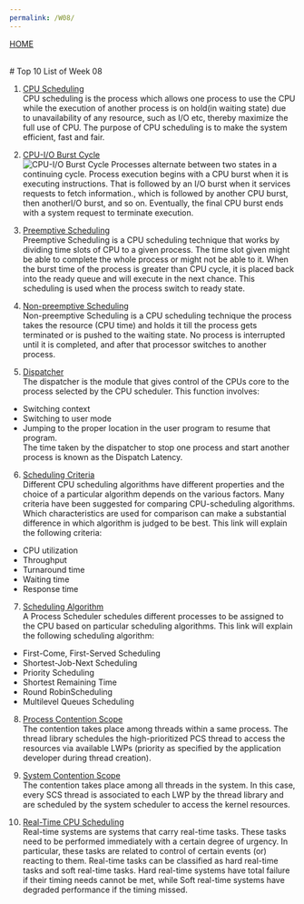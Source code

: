 ```yaml
---
permalink: /W08/
---
```

[HOME](../)

<br>
# Top 10 List of Week 08

1. [CPU Scheduling](https://www.studytonight.com/operating-system/cpu-scheduling)<br>
CPU scheduling is the process which allows one process 
to use the CPU while the execution of another process is on hold(in waiting state) 
due to unavailability of any resource, such as I/O etc, 
thereby maximize the full use of CPU. 
The purpose of CPU scheduling is to make the system efficient, fast and fair.

2. [CPU-I/O Burst Cycle](https://www.cs.uic.edu/~jbell/CourseNotes/OperatingSystems/6_CPU_Scheduling.html)<br>
![CPU-I/O Burst Cycle](https://www.cs.uic.edu/~jbell/CourseNotes/OperatingSystems/images/Chapter6/6_01_CPU_BurstCycle.jpg) 
Processes alternate between two states in a continuing cycle. Process execution begins with a CPU burst when it is executing
instructions.
That is followed by an I/O burst when it services
requests to fetch information., which is followed by another CPU burst, then
anotherI/O burst, and so on. Eventually, the final CPU burst ends with a system
request to terminate execution.

3. [Preemptive Scheduling](https://www.tutorialspoint.com/preemptive-and-non-preemptive-scheduling)<br>
Preemptive Scheduling is a CPU scheduling technique that works by dividing time slots of CPU to a given process. 
The time slot given might be able to complete the whole process or might not be able to it. 
When the burst time of the process is greater than CPU cycle, it is placed back into the ready queue and will execute in the next chance. 
This scheduling is used when the process switch to ready state.

4. [Non-preemptive Scheduling](https://www.tutorialspoint.com/preemptive-and-non-preemptive-scheduling)<br>
Non-preemptive Scheduling is a CPU scheduling technique the process takes the resource (CPU time) and 
holds it till the process gets terminated or is pushed to the waiting state. No process is interrupted until it is completed,
and after that processor switches to another process.

5. [Dispatcher](https://www.studytonight.com/operating-system/cpu-scheduling)<br>
The dispatcher is the module that gives control of the CPUs core to the process
selected by the CPU scheduler. This function involves:
- Switching context
- Switching to user mode
- Jumping to the proper location in the user program to resume that program. <br>
The time taken by the dispatcher to stop one process and start another process is known as the Dispatch Latency.

6. [Scheduling Criteria](https://www.geeksforgeeks.org/cpu-scheduling-criteria/)<br>
Different CPU scheduling algorithms have different properties and
the choice of a particular algorithm depends on the various factors. 
Many criteria have been suggested for comparing CPU-scheduling algorithms. 
Which characteristics are used for comparison can make a substantial
difference in which algorithm is judged to be best.
This link will explain the following criteria: <br>
- CPU utilization
- Throughput
- Turnaround time
- Waiting time
- Response time

7. [Scheduling Algorithm](https://www.tutorialspoint.com/operating_system/os_process_scheduling_algorithms.htm)<br>
A Process Scheduler schedules different processes to be assigned to the CPU based on particular scheduling algorithms.
This link will explain the following scheduling algorithm: <br>
- First-Come, First-Served Scheduling
- Shortest-Job-Next Scheduling
- Priority Scheduling
- Shortest Remaining Time
- Round RobinScheduling
- Multilevel Queues Scheduling

8. [Process Contention Scope](https://www.geeksforgeeks.org/thread-scheduling/)<br>
The contention takes place among threads within a same process. 
The thread library schedules the high-prioritized PCS thread to access the resources via available LWPs (priority as specified by the application developer during thread creation).

9. [System Contention Scope](https://www.geeksforgeeks.org/thread-scheduling/)<br>
The contention takes place among all threads in the system. In this case, 
every SCS thread is associated to each LWP by the thread library and are scheduled by the system scheduler to access the kernel resources.

10. [Real-Time CPU Scheduling](https://www.geeksforgeeks.org/scheduling-in-real-time-systems/)<br>
Real-time systems are systems that carry real-time tasks. These tasks need to be performed immediately with a certain degree of urgency. 
In particular, these tasks are related to control of certain events (or) reacting to them. Real-time tasks can be classified as hard real-time tasks and soft real-time tasks. 
Hard real-time systems have total failure if their timing needs cannot be met, while 
Soft real-time systems have degraded performance if the timing missed.


